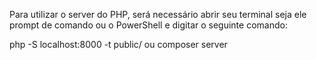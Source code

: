 Para utilizar o server do PHP, será necessário abrir seu terminal seja ele prompt de comando ou o PowerShell e digitar o seguinte comando:

php -S localhost:8000 -t public/ ou composer server
